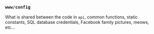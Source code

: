 ### `www/config`
What is shared between the code in `api`, common functions, static constants, SQL database credentials, Facebook family pictures, meows, etc…
